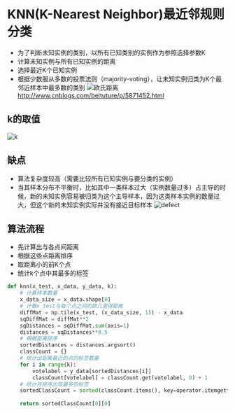 <script type="text/javascript" src="http://cdn.mathjax.org/mathjax/latest/MathJax.js?config=TeX-AMS-MML_HTMLorMML"></script>
<script type="text/x-mathjax-config">
    MathJax.Hub.Config({ tex2jax: {inlineMath: [['$', '$']]}, messageStyle: "none" });
</script>

# KNN(K-Nearest Neighbor)最近邻规则分类
* 为了判断未知实例的类别，以所有已知类别的实例作为参照选择参数K
* 计算未知实例与所有已知实例的距离
* 选择最近K个已知实例
* 根据少数服从多数的投票法则（majority-voting），让未知实例归类为K个最邻近样本中最多数的类别
![欧氏距离](https://gitee.com/zero049/MyNoteImages/raw/master/ou.png)
http://www.cnblogs.com/beltuture/p/5871452.html
## k的取值
![k](https://gitee.com/zero049/MyNoteImages/raw/master/k.png)

## 缺点
* 算法复杂度较高（需要比较所有已知实例与要分类的实例）
* 当其样本分布不平衡时，比如其中一类样本过大（实例数量过多）占主导的时候，新的未知实例容易被归类为这个主导样本，因为这类样本实例的数量过大，但这个新的未知实例实际并没有接近目标样本
![defect](https://gitee.com/zero049/MyNoteImages/raw/master/knndefect.png)

## 算法流程
* 先计算出与各点间距离
* 根据这些点距离排序
* 取距离小的前K个点
* 统计k个点中其最多的标签

```python
def knn(x_test, x_data, y_data, k):
    # 计算样本数量
    x_data_size = x_data.shape[0]
    # 计算x_test与每个点之间的欧几里得距离
    diffMat = np.tile(x_test, (x_data_size, 1)) - x_data 
    sqDiffMat = diffMat**2
    sqDistances = sqDiffMat.sum(axis=1)
    distances = sqDistances**0.5
    # 根据距离排序
    sortedDistances = distances.argsort()
    classCount = {}
    # 统计出距离最近的点的标签数量
    for i in range(k):
        votelabel = y_data[sortedDistances[i]]
        classCount[votelabel] = classCount.get(votelabel, 0) + 1
    # 统计并排序出现最多的标签
    sortedClassCount = sorted(classCount.items(), key=operator.itemgetter(1), reverse=True)
    
    return sortedClassCount[0][0]
        
```
